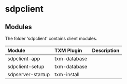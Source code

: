 # sdpclient

## Modules
 
The folder 'sdpclient' contains client modules.

| Module            | TXM Plugin   | Description |
|:------------------|:-------------|:------------|
| sdpclient-app     | txm-database |             |
| sdpclient-setup   | txm-database |             |
| sdpserver-startup | txm-install  |             |